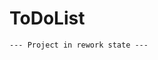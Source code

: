# ToDoList

    --- Project in rework state ---



  <!-- This project is divided on html/css files and 4 js scripts  -->
<!-- #How to run?
  -you can clone this repository and run (npm i) in your node.js
      after instalation dependencies you have 3 scripts,
            -start - starting dev server
            -prod - bundle js css and html to dist folder in production version
            -dev - bundle js and html to dev folder in development version

  -if you don't want install this you can just look on dist folder

#How it's working?
    -main.js is starting after click on the add_task button. Create new task with his all actions.
    -EditTask.js is file with all actions after click editing button. after click on the button, he create form for edit task and two next buttons to cancel or     save changes.
    -DeleteTask.js is file who create delete_button with his task.  -->
